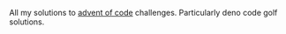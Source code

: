 All my solutions to [advent of code](https://adventofcode.com) challenges. Particularly deno code golf solutions.